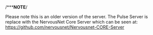 /*************************NOTE**********************/

Please note this is an older version of the server. The Pulse Server is replace with the NervousNet Core Server which can be seen at:
https://github.com/nervousnet/Nervousnet-CORE-Server

